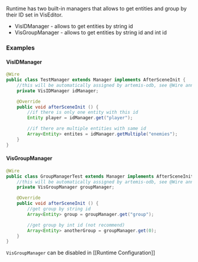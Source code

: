 Runtime has two built-in managers that allows to get entities and group by their ID set in VisEditor.

* VisIDManager - allows to get entities by string id
* VisGroupManager - allows to get entities by string id and int id

### Examples

#### VisIDManager
```java
@Wire
public class TestManager extends Manager implements AfterSceneInit {
	//this will be automatically assigned by artemis-odb, see @Wire annotation above
	private VisIDManager idManager;

	@Override
	public void afterSceneInit () {
		//if there is only one entity with this id
		Entity player = idManager.get("player");

		//if there are multiple entities with same id
		Array<Entity> entites = idManager.getMultiple("enemies");
	}
}
```

#### VisGroupManager
```java
@Wire
public class GroupManagerTest extends Manager implements AfterSceneInit {
	//this will be automatically assigned by artemis-odb, see @Wire annotation above
	private VisGroupManager groupManager;

	@Override
	public void afterSceneInit () {
		//get group by string id
		Array<Entity> group = groupManager.get("group");

		//get group by int id (not recommend)
		Array<Entity> anotherGroup = groupManager.get(0);
	}
}
```
`VisGroupManager` can be disabled in [[Runtime Configuration]]